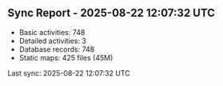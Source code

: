 ## Sync Report - 2025-08-22 12:07:32 UTC

- Basic activities: 748
- Detailed activities: 3
- Database records: 748
- Static maps: 425 files (45M)

Last sync: 2025-08-22 12:07:32 UTC
